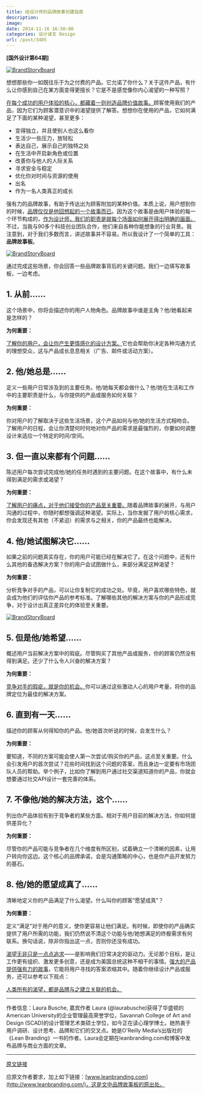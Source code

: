 ```yaml
---
title: 给设计师的品牌故事创建指南
description: 
image: 
date: 2014-11-16 16:50:00
categories: 设计译文 Design
url: /post/3405
---
```


**[国外设计第64期]**

[![BrandStoryBoard](http://blog.invisionapp.com/wp-content/uploads/2014/10/BrandStoryHero.jpg)](http://blog.invisionapp.com/wp-content/uploads/2014/10/BrandStoryHero.jpg "The Designer’s Guide to Building a Brand Story")

想想那些你一如既往乐于为之付费的产品。它允诺了你什么？关于这件产品，有什么让你感到自己在某方面变得更擅长？它是不是感觉像你内心渴望的一种写照？

[在每个成功的用户体验的核心，都藏着一则创造品牌价值故事。](https://twitter.com/intent/tweet?text=%22At+the+heart+of+every+successful+user+experience+lies+a+value+creation+story.%22+http%3A%2F%2Fbit.ly%2F1E5xyjf+via+%40invisionapp)顾客使用我们的产品，因为它们为顾客潜意识中的渴望提供了解答。想想你在使用的产品，它如何满足了下面的某种渴望，甚至更多：

* 变得独立，并且使别人也这么看你
* 生活少一些压力，放轻松
* 表达自己，展示自己的独特之处
* 在生活中开启新角色或位置
* 改善你与他人的人际关系
* 寻求安全与稳定
* 优化你对时间与资源的使用
* 出名
* 作为一名人类真正的成长

强有力的品牌故事，有助于传达出为顾客附加的某种价值。本质上说，用户想到你的时候，[品牌仅仅是他回想起的一个故事而已](https://twitter.com/intent/tweet?text=%22a+brand+is+nothing+more+than+the+story+that+users+recall%22+http%3A%2F%2Fbit.ly%2F1E5xyjf+via+%40invisionapp)。因为这个故事是由用户体验的每一个环节构成的，[作为设计师，我们的职责是就每个场面如何展开得出明确的画面。](https://twitter.com/intent/tweet?text=%22it+is+our+job+as+designers+to+arrive+at+a+clear+picture+of+how+each+scene+should+unfold.%22+http%3A%2F%2Fbit.ly%2F1E5xyjf+via+%40invisionapp)不过，当我与90多个科技创业团队合作，他们来自各种你能想象的行业背景。我注意到，对于我们多数而言，讲述故事并不容易。所以我设计了一个简单的工具：**品牌故事板**。

[![BrandStoryBoard](http://blog.invisionapp.com/wp-content/uploads/2014/10/BrandStoryBoard.png)](http://blog.invisionapp.com/wp-content/uploads/2014/10/BrandStoryBoard.png "The Designer’s Guide to Building a Brand Story")

通过完成这些场景，你会回答一些品牌故事背后的关键问题。我们一边填写故事板，一边考虑。

## 1. 从前……

这个场景中，你将会描述你的用户人物角色。品牌故事中谁是主角？他/她看起来是怎样的？

**为何重要：**

[了解你的用户，会让你产生更情感化的设计方案。](https://twitter.com/intent/tweet?text=%22Knowing+your+user+will+result+in+a+more+empathetic+design+solution.%22+http%3A%2F%2Fbit.ly%2F1E5xyjf+via+%40invisionapp)它也会帮助你决定各种沟通方式的理想受众，这与产品成长息息相关（广告、邮件或活动方案）。

## 2. 他/她总是……

定义一些用户日常涉及到的主要任务。他/她每天都会做什么？他/她在生活和工作中的主要职责是什么，与你提供的产品或服务如何关联？

**为何重要：**

你对用户的了解取决于这些生活场景，这个产品如何与他/她的生活方式相吻合。了解用户的日程，会让你清楚何时何地对你产品的需求是最强烈的，你要如何调整设计来适应一个特定的时间/空间。

## 3. 但一直以来都有个问题……

陈述用户每次尝试完成他/她的任务时遇到的主要问题。在这个故事中，有什么未得到满足的需求或渴望？

**为何重要：**

[了解用户的痛点，对于他们接受你的产品至关重要。](https://twitter.com/intent/tweet?text=%22Understanding+your+users%27+pain+point%2Fs+is+crucial+to+your+product%27s+adoption.%22+http%3A%2F%2Fbit.ly%2F1E5xyjf+via+%40invisionapp)随着品牌故事的展开，与用户沟通的过程中，你随时都想强调这种渴望。实际上，当你发掘了用户的核心需求，你会发现还有其他（不紧迫）的需求与之相关，你的产品最终也能解决。

## 4. 他/她试图解决它……

如果之前的问题真实存在，你的用户可能已经在解决它了。在这个问题中，还有什么其他的备选解决方案？你的用户会试图做什么，来部分满足这种渴望？

**为何重要：**

分析竞争对手的产品，可以让你复制它的成功之处。毕竟，用户喜欢哪些特色，就会成为他们的评估你产品的参考标准。了解哪些其他的解决方案与你的产品形成竞争，对于设计出真正差异化的体验至关重要。

[![BrandStoryBoard](http://blog.invisionapp.com/wp-content/uploads/2014/10/BrandStoryBoard3.jpg)](http://blog.invisionapp.com/wp-content/uploads/2014/10/BrandStoryBoard3.jpg "The Designer’s Guide to Building a Brand Story")

## 5. 但是他/她希望……

概述用户当前解决方案中的瑕疵。尽管购买了其他产品或服务，你的顾客仍然没有得到满足。还少了什么令人兴奋的解决方案？

**为何重要：**

[竞争对手的瑕疵，就是你的机会。](https://twitter.com/intent/tweet?text=%22Your+competitors%27+flaws+are+areas+of+opportunity.%22+http%3A%2F%2Fbit.ly%2F1E5xyjf+via+%40invisionapp)你可以通过这些激动人心的用户考量，将你的品牌定位为最佳的解决方案。

## 6. 直到有一天……

描述你的顾客从何得知你的产品。他/她首次听说的时候，会发生什么？

**为何重要：**

要知道，不同的方案可能会使人第一次尝试/购买你的产品，这点至关重要。什么会引发用户的首次尝试？花些时间找到这个问题的答案，而且身边一定要有市场团队人员的帮助。举个例子，比如你了解到用户通过社交渠道知道你的产品，你就会想要通过社交API设计一套完善的体系。

## 7. 不像他/她的解决方法，这个……

列出你产品体验有别于竞争者的某些方面。相对于用户目前的解决方法，你如何提供差异化？

**为何重要：**

尽管你的产品可能与竞争者在几个维度有所区别，试着确立一个清晰的因素，让用户转向你这边。这个核心的品牌承诺，会是沟通策略的中心，也是你产品开发努力的基石。

## 8. 他/她的愿望成真了……

清晰地定义你的产品满足了什么渴望。什么叫你的顾客“愿望成真”？

**为何重要：**

定义“满足”对于用户的意义，使你更容易让他们满足。有时候，即使你的产品确实提供了用户所需的功能，我们仍然说不清这个功能与他/她想满足的终极需求有何联系。换句话说，除非你指出这一点，否则你还没有成功。

[渴望无非只是一点点追求](https://twitter.com/intent/tweet?text=%22An+aspiration+is+nothing+more+than+a+pursuit%22+http%3A%2F%2Fbit.ly%2F1E5xyjf+via+%40invisionapp)——是影响我们日常决定的驱动力。无论那个目标，是让工作更有组织、激发更多创意，还是成为美国总统这种不相干的事情。[强大的产品提供强有力的故事](https://twitter.com/intent/tweet?text=%22Strong+products+provide+strong+stories%22+http%3A%2F%2Fbit.ly%2F1E5xyjf+via+%40invisionapp)，它能将用户寻找的答案浓缩其中。随着你继续设计产品或服务，还可以参考以下观点：

[人类所有的渴望，都是品牌与之建立关联的机会。](https://twitter.com/intent/tweet?text=%22All+human+aspirations+are+opportunities+for+brands+to+build+relationships.%22+http%3A%2F%2Fbit.ly%2F1E5xyjf+via+%40invisionapp)

---

作者信息：Laura Busche, 嘉宾作者
Laura (@laurabusche)获得了华盛顿的American University的企业管理最高荣誉学位，Savannah College of Art and Design (SCAD)的设计管理艺术类硕士学位，如今正在读心理学博士。她热衷于用户调研、设计思考、品牌和它们的交叉点。她是O'Reilly Media’s出版社的《Lean Branding》一书的作者。Laura会定期在leanbranding.com和博客中发布品牌与商业方面的文章。

---

[原文链接](http://blog.invisionapp.com/the-designers-guide-to-building-a-brand-story/)

应原文作者要求，加上如下链接：[www.leanbranding.com](http://www.leanbranding.com/)，这是文中品牌故事板的原出处。